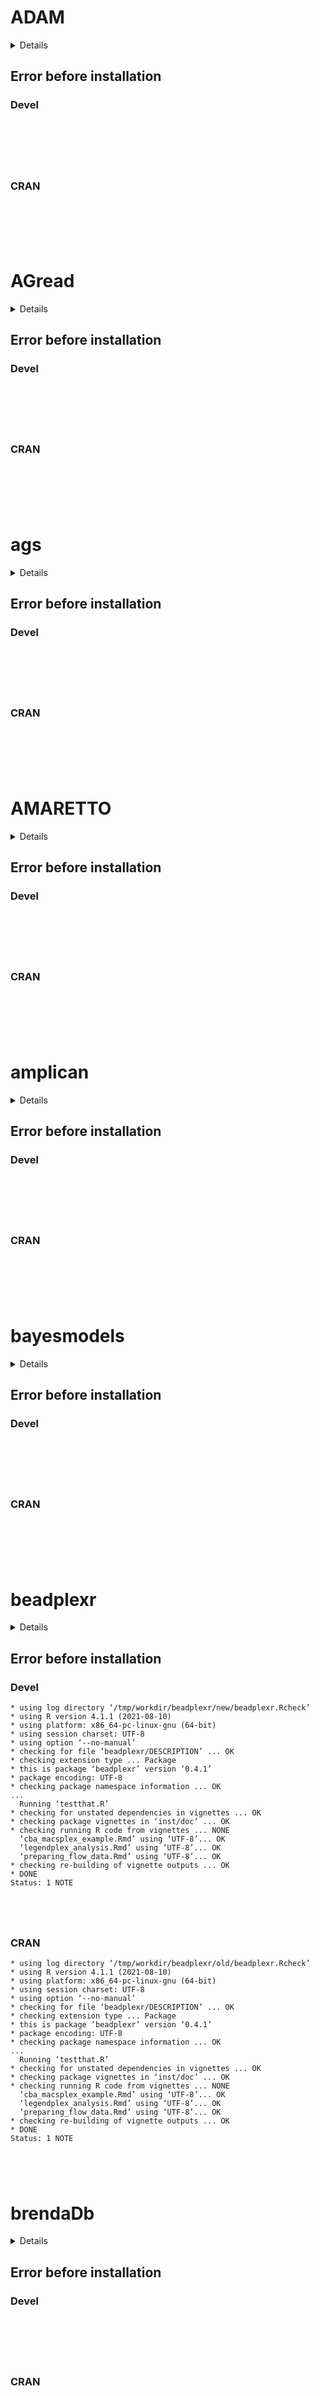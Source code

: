 # ADAM

<details>

* Version: NA
* GitHub: NA
* Source code: https://github.com/cran/ADAM
* Number of recursive dependencies: 94

Run `revdepcheck::cloud_details(, "ADAM")` for more info

</details>

## Error before installation

### Devel

```






```
### CRAN

```






```
# AGread

<details>

* Version: NA
* GitHub: NA
* Source code: https://github.com/cran/AGread
* Number of recursive dependencies: 164

Run `revdepcheck::cloud_details(, "AGread")` for more info

</details>

## Error before installation

### Devel

```






```
### CRAN

```






```
# ags

<details>

* Version: NA
* GitHub: NA
* Source code: https://github.com/cran/ags
* Number of recursive dependencies: 54

Run `revdepcheck::cloud_details(, "ags")` for more info

</details>

## Error before installation

### Devel

```






```
### CRAN

```






```
# AMARETTO

<details>

* Version: NA
* GitHub: NA
* Source code: https://github.com/cran/AMARETTO
* Number of recursive dependencies: 155

Run `revdepcheck::cloud_details(, "AMARETTO")` for more info

</details>

## Error before installation

### Devel

```






```
### CRAN

```






```
# amplican

<details>

* Version: NA
* GitHub: NA
* Source code: https://github.com/cran/amplican
* Number of recursive dependencies: 116

Run `revdepcheck::cloud_details(, "amplican")` for more info

</details>

## Error before installation

### Devel

```






```
### CRAN

```






```
# bayesmodels

<details>

* Version: NA
* GitHub: NA
* Source code: https://github.com/cran/bayesmodels
* Number of recursive dependencies: 259

Run `revdepcheck::cloud_details(, "bayesmodels")` for more info

</details>

## Error before installation

### Devel

```






```
### CRAN

```






```
# beadplexr

<details>

* Version: 0.4.1
* GitHub: NA
* Source code: https://github.com/cran/beadplexr
* Date/Publication: 2022-03-05 13:50:02 UTC
* Number of recursive dependencies: 127

Run `revdepcheck::cloud_details(, "beadplexr")` for more info

</details>

## Error before installation

### Devel

```
* using log directory ‘/tmp/workdir/beadplexr/new/beadplexr.Rcheck’
* using R version 4.1.1 (2021-08-10)
* using platform: x86_64-pc-linux-gnu (64-bit)
* using session charset: UTF-8
* using option ‘--no-manual’
* checking for file ‘beadplexr/DESCRIPTION’ ... OK
* checking extension type ... Package
* this is package ‘beadplexr’ version ‘0.4.1’
* package encoding: UTF-8
* checking package namespace information ... OK
...
  Running ‘testthat.R’
* checking for unstated dependencies in vignettes ... OK
* checking package vignettes in ‘inst/doc’ ... OK
* checking running R code from vignettes ... NONE
  ‘cba_macsplex_example.Rmd’ using ‘UTF-8’... OK
  ‘legendplex_analysis.Rmd’ using ‘UTF-8’... OK
  ‘preparing_flow_data.Rmd’ using ‘UTF-8’... OK
* checking re-building of vignette outputs ... OK
* DONE
Status: 1 NOTE





```
### CRAN

```
* using log directory ‘/tmp/workdir/beadplexr/old/beadplexr.Rcheck’
* using R version 4.1.1 (2021-08-10)
* using platform: x86_64-pc-linux-gnu (64-bit)
* using session charset: UTF-8
* using option ‘--no-manual’
* checking for file ‘beadplexr/DESCRIPTION’ ... OK
* checking extension type ... Package
* this is package ‘beadplexr’ version ‘0.4.1’
* package encoding: UTF-8
* checking package namespace information ... OK
...
  Running ‘testthat.R’
* checking for unstated dependencies in vignettes ... OK
* checking package vignettes in ‘inst/doc’ ... OK
* checking running R code from vignettes ... NONE
  ‘cba_macsplex_example.Rmd’ using ‘UTF-8’... OK
  ‘legendplex_analysis.Rmd’ using ‘UTF-8’... OK
  ‘preparing_flow_data.Rmd’ using ‘UTF-8’... OK
* checking re-building of vignette outputs ... OK
* DONE
Status: 1 NOTE





```
# brendaDb

<details>

* Version: NA
* GitHub: NA
* Source code: https://github.com/cran/brendaDb
* Number of recursive dependencies: 120

Run `revdepcheck::cloud_details(, "brendaDb")` for more info

</details>

## Error before installation

### Devel

```






```
### CRAN

```






```
# BUSpaRse

<details>

* Version: NA
* GitHub: NA
* Source code: https://github.com/cran/BUSpaRse
* Number of recursive dependencies: 157

Run `revdepcheck::cloud_details(, "BUSpaRse")` for more info

</details>

## Error before installation

### Devel

```






```
### CRAN

```






```
# cattonum

<details>

* Version: NA
* GitHub: NA
* Source code: https://github.com/cran/cattonum
* Number of recursive dependencies: 78

Run `revdepcheck::cloud_details(, "cattonum")` for more info

</details>

## Error before installation

### Devel

```






```
### CRAN

```






```
# ceRNAnetsim

<details>

* Version: NA
* GitHub: NA
* Source code: https://github.com/cran/ceRNAnetsim
* Number of recursive dependencies: 99

Run `revdepcheck::cloud_details(, "ceRNAnetsim")` for more info

</details>

## Error before installation

### Devel

```






```
### CRAN

```






```
# cinaR

<details>

* Version: 0.2.3
* GitHub: https://github.com/eonurk/cinaR
* Source code: https://github.com/cran/cinaR
* Date/Publication: 2022-05-18 14:00:09 UTC
* Number of recursive dependencies: 178

Run `revdepcheck::cloud_details(, "cinaR")` for more info

</details>

## Error before installation

### Devel

```
* using log directory ‘/tmp/workdir/cinaR/new/cinaR.Rcheck’
* using R version 4.1.1 (2021-08-10)
* using platform: x86_64-pc-linux-gnu (64-bit)
* using session charset: UTF-8
* using option ‘--no-manual’
* checking for file ‘cinaR/DESCRIPTION’ ... OK
* checking extension type ... Package
* this is package ‘cinaR’ version ‘0.2.3’
* package encoding: UTF-8
* checking package namespace information ... OK
* checking package dependencies ... ERROR
Package required but not available: ‘ChIPseeker’

See section ‘The DESCRIPTION file’ in the ‘Writing R Extensions’
manual.
* DONE
Status: 1 ERROR





```
### CRAN

```
* using log directory ‘/tmp/workdir/cinaR/old/cinaR.Rcheck’
* using R version 4.1.1 (2021-08-10)
* using platform: x86_64-pc-linux-gnu (64-bit)
* using session charset: UTF-8
* using option ‘--no-manual’
* checking for file ‘cinaR/DESCRIPTION’ ... OK
* checking extension type ... Package
* this is package ‘cinaR’ version ‘0.2.3’
* package encoding: UTF-8
* checking package namespace information ... OK
* checking package dependencies ... ERROR
Package required but not available: ‘ChIPseeker’

See section ‘The DESCRIPTION file’ in the ‘Writing R Extensions’
manual.
* DONE
Status: 1 ERROR





```
# COMPASS

<details>

* Version: NA
* GitHub: NA
* Source code: https://github.com/cran/COMPASS
* Number of recursive dependencies: 151

Run `revdepcheck::cloud_details(, "COMPASS")` for more info

</details>

## Error before installation

### Devel

```






```
### CRAN

```






```
# covidmx

<details>

* Version: NA
* GitHub: NA
* Source code: https://github.com/cran/covidmx
* Number of recursive dependencies: 150

Run `revdepcheck::cloud_details(, "covidmx")` for more info

</details>

## Error before installation

### Devel

```






```
### CRAN

```






```
# ctDNAtools

<details>

* Version: NA
* GitHub: NA
* Source code: https://github.com/cran/ctDNAtools
* Number of recursive dependencies: 143

Run `revdepcheck::cloud_details(, "ctDNAtools")` for more info

</details>

## Error before installation

### Devel

```






```
### CRAN

```






```
# CytoML

<details>

* Version: NA
* GitHub: NA
* Source code: https://github.com/cran/CytoML
* Number of recursive dependencies: 105

Run `revdepcheck::cloud_details(, "CytoML")` for more info

</details>

## Error before installation

### Devel

```






```
### CRAN

```






```
# D2MCS

<details>

* Version: NA
* GitHub: NA
* Source code: https://github.com/cran/D2MCS
* Number of recursive dependencies: 179

Run `revdepcheck::cloud_details(, "D2MCS")` for more info

</details>

## Error before installation

### Devel

```






```
### CRAN

```






```
# DeLorean

<details>

* Version: NA
* GitHub: NA
* Source code: https://github.com/cran/DeLorean
* Number of recursive dependencies: 120

Run `revdepcheck::cloud_details(, "DeLorean")` for more info

</details>

## Error before installation

### Devel

```






```
### CRAN

```






```
# DepecheR

<details>

* Version: NA
* GitHub: NA
* Source code: https://github.com/cran/DepecheR
* Number of recursive dependencies: 116

Run `revdepcheck::cloud_details(, "DepecheR")` for more info

</details>

## Error before installation

### Devel

```






```
### CRAN

```






```
# DiffBind

<details>

* Version: NA
* GitHub: NA
* Source code: https://github.com/cran/DiffBind
* Number of recursive dependencies: 158

Run `revdepcheck::cloud_details(, "DiffBind")` for more info

</details>

## Error before installation

### Devel

```






```
### CRAN

```






```
# diffman

<details>

* Version: NA
* GitHub: NA
* Source code: https://github.com/cran/diffman
* Number of recursive dependencies: 125

Run `revdepcheck::cloud_details(, "diffman")` for more info

</details>

## Error before installation

### Devel

```






```
### CRAN

```






```
# diffrprojects

<details>

* Version: NA
* GitHub: NA
* Source code: https://github.com/cran/diffrprojects
* Number of recursive dependencies: 65

Run `revdepcheck::cloud_details(, "diffrprojects")` for more info

</details>

## Error before installation

### Devel

```






```
### CRAN

```






```
# dynfrail

<details>

* Version: NA
* GitHub: NA
* Source code: https://github.com/cran/dynfrail
* Number of recursive dependencies: 57

Run `revdepcheck::cloud_details(, "dynfrail")` for more info

</details>

## Error before installation

### Devel

```






```
### CRAN

```






```
# EpiForsk

<details>

* Version: NA
* GitHub: NA
* Source code: https://github.com/cran/EpiForsk
* Number of recursive dependencies: 76

Run `revdepcheck::cloud_details(, "EpiForsk")` for more info

</details>

## Error before installation

### Devel

```






```
### CRAN

```






```
# epiphy

<details>

* Version: NA
* GitHub: NA
* Source code: https://github.com/cran/epiphy
* Number of recursive dependencies: 91

Run `revdepcheck::cloud_details(, "epiphy")` for more info

</details>

## Error before installation

### Devel

```






```
### CRAN

```






```
# epitopeR

<details>

* Version: NA
* GitHub: NA
* Source code: https://github.com/cran/epitopeR
* Number of recursive dependencies: 160

Run `revdepcheck::cloud_details(, "epitopeR")` for more info

</details>

## Error before installation

### Devel

```






```
### CRAN

```






```
# EScvtmle

<details>

* Version: NA
* GitHub: NA
* Source code: https://github.com/cran/EScvtmle
* Number of recursive dependencies: 78

Run `revdepcheck::cloud_details(, "EScvtmle")` for more info

</details>

## Error before installation

### Devel

```






```
### CRAN

```






```
# evaluator

<details>

* Version: NA
* GitHub: NA
* Source code: https://github.com/cran/evaluator
* Number of recursive dependencies: 146

Run `revdepcheck::cloud_details(, "evaluator")` for more info

</details>

## Error before installation

### Devel

```






```
### CRAN

```






```
# expstudies

<details>

* Version: NA
* GitHub: NA
* Source code: https://github.com/cran/expstudies
* Number of recursive dependencies: 59

Run `revdepcheck::cloud_details(, "expstudies")` for more info

</details>

## Error before installation

### Devel

```






```
### CRAN

```






```
# fipe

<details>

* Version: NA
* GitHub: NA
* Source code: https://github.com/cran/fipe
* Number of recursive dependencies: 69

Run `revdepcheck::cloud_details(, "fipe")` for more info

</details>

## Error before installation

### Devel

```






```
### CRAN

```






```
# foieGras

<details>

* Version: NA
* GitHub: NA
* Source code: https://github.com/cran/foieGras
* Number of recursive dependencies: 134

Run `revdepcheck::cloud_details(, "foieGras")` for more info

</details>

## Error before installation

### Devel

```






```
### CRAN

```






```
# genekitr

<details>

* Version: 1.1.0
* GitHub: https://github.com/GangLiLab/genekitr
* Source code: https://github.com/cran/genekitr
* Date/Publication: 2023-01-20 03:30:02 UTC
* Number of recursive dependencies: 200

Run `revdepcheck::cloud_details(, "genekitr")` for more info

</details>

## Error before installation

### Devel

```
* using log directory ‘/tmp/workdir/genekitr/new/genekitr.Rcheck’
* using R version 4.1.1 (2021-08-10)
* using platform: x86_64-pc-linux-gnu (64-bit)
* using session charset: UTF-8
* using option ‘--no-manual’
* checking for file ‘genekitr/DESCRIPTION’ ... OK
* checking extension type ... Package
* this is package ‘genekitr’ version ‘1.1.0’
* package encoding: UTF-8
* checking package namespace information ... OK
* checking package dependencies ... ERROR
Package required but not available: ‘clusterProfiler’

See section ‘The DESCRIPTION file’ in the ‘Writing R Extensions’
manual.
* DONE
Status: 1 ERROR





```
### CRAN

```
* using log directory ‘/tmp/workdir/genekitr/old/genekitr.Rcheck’
* using R version 4.1.1 (2021-08-10)
* using platform: x86_64-pc-linux-gnu (64-bit)
* using session charset: UTF-8
* using option ‘--no-manual’
* checking for file ‘genekitr/DESCRIPTION’ ... OK
* checking extension type ... Package
* this is package ‘genekitr’ version ‘1.1.0’
* package encoding: UTF-8
* checking package namespace information ... OK
* checking package dependencies ... ERROR
Package required but not available: ‘clusterProfiler’

See section ‘The DESCRIPTION file’ in the ‘Writing R Extensions’
manual.
* DONE
Status: 1 ERROR





```
# ggPMX

<details>

* Version: 1.2.8
* GitHub: https://github.com/ggPMXdevelopment/ggPMX
* Source code: https://github.com/cran/ggPMX
* Date/Publication: 2022-06-17 23:10:02 UTC
* Number of recursive dependencies: 177

Run `revdepcheck::cloud_details(, "ggPMX")` for more info

</details>

## Error before installation

### Devel

```
* using log directory ‘/tmp/workdir/ggPMX/new/ggPMX.Rcheck’
* using R version 4.1.1 (2021-08-10)
* using platform: x86_64-pc-linux-gnu (64-bit)
* using session charset: UTF-8
* using option ‘--no-manual’
* checking for file ‘ggPMX/DESCRIPTION’ ... OK
* this is package ‘ggPMX’ version ‘1.2.8’
* package encoding: UTF-8
* checking package namespace information ... OK
* checking package dependencies ... NOTE
...
  [ FAIL 1 | WARN 14 | SKIP 8 | PASS 327 ]
  Error: Test failures
  Execution halted
* checking for unstated dependencies in vignettes ... OK
* checking package vignettes in ‘inst/doc’ ... OK
* checking running R code from vignettes ... NONE
  ‘ggPMX-guide.Rmd’ using ‘UTF-8’... OK
* checking re-building of vignette outputs ... OK
* DONE
Status: 1 ERROR, 2 NOTEs





```
### CRAN

```
* using log directory ‘/tmp/workdir/ggPMX/old/ggPMX.Rcheck’
* using R version 4.1.1 (2021-08-10)
* using platform: x86_64-pc-linux-gnu (64-bit)
* using session charset: UTF-8
* using option ‘--no-manual’
* checking for file ‘ggPMX/DESCRIPTION’ ... OK
* this is package ‘ggPMX’ version ‘1.2.8’
* package encoding: UTF-8
* checking package namespace information ... OK
* checking package dependencies ... NOTE
...
  [ FAIL 1 | WARN 14 | SKIP 8 | PASS 327 ]
  Error: Test failures
  Execution halted
* checking for unstated dependencies in vignettes ... OK
* checking package vignettes in ‘inst/doc’ ... OK
* checking running R code from vignettes ... NONE
  ‘ggPMX-guide.Rmd’ using ‘UTF-8’... OK
* checking re-building of vignette outputs ... OK
* DONE
Status: 1 ERROR, 2 NOTEs





```
# immcp

<details>

* Version: 1.0.3
* GitHub: https://github.com/YuanlongHu/immcp
* Source code: https://github.com/cran/immcp
* Date/Publication: 2022-05-12 05:50:02 UTC
* Number of recursive dependencies: 194

Run `revdepcheck::cloud_details(, "immcp")` for more info

</details>

## Error before installation

### Devel

```
* using log directory ‘/tmp/workdir/immcp/new/immcp.Rcheck’
* using R version 4.1.1 (2021-08-10)
* using platform: x86_64-pc-linux-gnu (64-bit)
* using session charset: UTF-8
* using option ‘--no-manual’
* checking for file ‘immcp/DESCRIPTION’ ... OK
* this is package ‘immcp’ version ‘1.0.3’
* package encoding: UTF-8
* checking package namespace information ... OK
* checking package dependencies ... ERROR
Package required but not available: ‘clusterProfiler’

See section ‘The DESCRIPTION file’ in the ‘Writing R Extensions’
manual.
* DONE
Status: 1 ERROR





```
### CRAN

```
* using log directory ‘/tmp/workdir/immcp/old/immcp.Rcheck’
* using R version 4.1.1 (2021-08-10)
* using platform: x86_64-pc-linux-gnu (64-bit)
* using session charset: UTF-8
* using option ‘--no-manual’
* checking for file ‘immcp/DESCRIPTION’ ... OK
* this is package ‘immcp’ version ‘1.0.3’
* package encoding: UTF-8
* checking package namespace information ... OK
* checking package dependencies ... ERROR
Package required but not available: ‘clusterProfiler’

See section ‘The DESCRIPTION file’ in the ‘Writing R Extensions’
manual.
* DONE
Status: 1 ERROR





```
# intRinsic

<details>

* Version: NA
* GitHub: NA
* Source code: https://github.com/cran/intRinsic
* Number of recursive dependencies: 64

Run `revdepcheck::cloud_details(, "intRinsic")` for more info

</details>

## Error before installation

### Devel

```






```
### CRAN

```






```
# irtQ

<details>

* Version: NA
* GitHub: NA
* Source code: https://github.com/cran/irtQ
* Number of recursive dependencies: 59

Run `revdepcheck::cloud_details(, "irtQ")` for more info

</details>

## Error before installation

### Devel

```






```
### CRAN

```






```
# IsoCorrectoR

<details>

* Version: NA
* GitHub: NA
* Source code: https://github.com/cran/IsoCorrectoR
* Number of recursive dependencies: 70

Run `revdepcheck::cloud_details(, "IsoCorrectoR")` for more info

</details>

## Error before installation

### Devel

```






```
### CRAN

```






```
# lifeR

<details>

* Version: NA
* GitHub: NA
* Source code: https://github.com/cran/lifeR
* Number of recursive dependencies: 92

Run `revdepcheck::cloud_details(, "lifeR")` for more info

</details>

## Error before installation

### Devel

```






```
### CRAN

```






```
# loon.ggplot

<details>

* Version: 1.3.3
* GitHub: https://github.com/great-northern-diver/loon.ggplot
* Source code: https://github.com/cran/loon.ggplot
* Date/Publication: 2022-11-12 22:30:02 UTC
* Number of recursive dependencies: 104

Run `revdepcheck::cloud_details(, "loon.ggplot")` for more info

</details>

## Error before installation

### Devel

```
* using log directory ‘/tmp/workdir/loon.ggplot/new/loon.ggplot.Rcheck’
* using R version 4.1.1 (2021-08-10)
* using platform: x86_64-pc-linux-gnu (64-bit)
* using session charset: UTF-8
* using option ‘--no-manual’
* checking for file ‘loon.ggplot/DESCRIPTION’ ... OK
* checking extension type ... Package
* this is package ‘loon.ggplot’ version ‘1.3.3’
* package encoding: UTF-8
* checking package namespace information ... OK
* checking package dependencies ... ERROR
Package required but not available: ‘loon’

Package suggested but not available for checking: ‘zenplots’

See section ‘The DESCRIPTION file’ in the ‘Writing R Extensions’
manual.
* DONE
Status: 1 ERROR





```
### CRAN

```
* using log directory ‘/tmp/workdir/loon.ggplot/old/loon.ggplot.Rcheck’
* using R version 4.1.1 (2021-08-10)
* using platform: x86_64-pc-linux-gnu (64-bit)
* using session charset: UTF-8
* using option ‘--no-manual’
* checking for file ‘loon.ggplot/DESCRIPTION’ ... OK
* checking extension type ... Package
* this is package ‘loon.ggplot’ version ‘1.3.3’
* package encoding: UTF-8
* checking package namespace information ... OK
* checking package dependencies ... ERROR
Package required but not available: ‘loon’

Package suggested but not available for checking: ‘zenplots’

See section ‘The DESCRIPTION file’ in the ‘Writing R Extensions’
manual.
* DONE
Status: 1 ERROR





```
# loon.shiny

<details>

* Version: 1.0.3
* GitHub: NA
* Source code: https://github.com/cran/loon.shiny
* Date/Publication: 2022-10-08 15:30:02 UTC
* Number of recursive dependencies: 136

Run `revdepcheck::cloud_details(, "loon.shiny")` for more info

</details>

## Error before installation

### Devel

```
* using log directory ‘/tmp/workdir/loon.shiny/new/loon.shiny.Rcheck’
* using R version 4.1.1 (2021-08-10)
* using platform: x86_64-pc-linux-gnu (64-bit)
* using session charset: UTF-8
* using option ‘--no-manual’
* checking for file ‘loon.shiny/DESCRIPTION’ ... OK
* checking extension type ... Package
* this is package ‘loon.shiny’ version ‘1.0.3’
* package encoding: UTF-8
* checking package namespace information ... OK
* checking package dependencies ... ERROR
Packages required but not available: 'loon', 'loon.ggplot'

See section ‘The DESCRIPTION file’ in the ‘Writing R Extensions’
manual.
* DONE
Status: 1 ERROR





```
### CRAN

```
* using log directory ‘/tmp/workdir/loon.shiny/old/loon.shiny.Rcheck’
* using R version 4.1.1 (2021-08-10)
* using platform: x86_64-pc-linux-gnu (64-bit)
* using session charset: UTF-8
* using option ‘--no-manual’
* checking for file ‘loon.shiny/DESCRIPTION’ ... OK
* checking extension type ... Package
* this is package ‘loon.shiny’ version ‘1.0.3’
* package encoding: UTF-8
* checking package namespace information ... OK
* checking package dependencies ... ERROR
Packages required but not available: 'loon', 'loon.ggplot'

See section ‘The DESCRIPTION file’ in the ‘Writing R Extensions’
manual.
* DONE
Status: 1 ERROR





```
# MantaID

<details>

* Version: NA
* GitHub: NA
* Source code: https://github.com/cran/MantaID
* Number of recursive dependencies: 152

Run `revdepcheck::cloud_details(, "MantaID")` for more info

</details>

## Error before installation

### Devel

```






```
### CRAN

```






```
# MarketMatching

<details>

* Version: 1.2.0
* GitHub: NA
* Source code: https://github.com/cran/MarketMatching
* Date/Publication: 2021-01-08 20:10:02 UTC
* Number of recursive dependencies: 73

Run `revdepcheck::cloud_details(, "MarketMatching")` for more info

</details>

## Error before installation

### Devel

```
* using log directory ‘/tmp/workdir/MarketMatching/new/MarketMatching.Rcheck’
* using R version 4.1.1 (2021-08-10)
* using platform: x86_64-pc-linux-gnu (64-bit)
* using session charset: UTF-8
* using option ‘--no-manual’
* checking for file ‘MarketMatching/DESCRIPTION’ ... OK
* checking extension type ... Package
* this is package ‘MarketMatching’ version ‘1.2.0’
* checking package namespace information ... OK
* checking package dependencies ... ERROR
Packages required but not available: 'CausalImpact', 'bsts', 'Boom'

See section ‘The DESCRIPTION file’ in the ‘Writing R Extensions’
manual.
* DONE
Status: 1 ERROR





```
### CRAN

```
* using log directory ‘/tmp/workdir/MarketMatching/old/MarketMatching.Rcheck’
* using R version 4.1.1 (2021-08-10)
* using platform: x86_64-pc-linux-gnu (64-bit)
* using session charset: UTF-8
* using option ‘--no-manual’
* checking for file ‘MarketMatching/DESCRIPTION’ ... OK
* checking extension type ... Package
* this is package ‘MarketMatching’ version ‘1.2.0’
* checking package namespace information ... OK
* checking package dependencies ... ERROR
Packages required but not available: 'CausalImpact', 'bsts', 'Boom'

See section ‘The DESCRIPTION file’ in the ‘Writing R Extensions’
manual.
* DONE
Status: 1 ERROR





```
# mbRes

<details>

* Version: NA
* GitHub: NA
* Source code: https://github.com/cran/mbRes
* Number of recursive dependencies: 40

Run `revdepcheck::cloud_details(, "mbRes")` for more info

</details>

## Error before installation

### Devel

```






```
### CRAN

```






```
# microservices

<details>

* Version: NA
* GitHub: NA
* Source code: https://github.com/cran/microservices
* Number of recursive dependencies: 70

Run `revdepcheck::cloud_details(, "microservices")` for more info

</details>

## Error before installation

### Devel

```






```
### CRAN

```






```
# moexer

<details>

* Version: NA
* GitHub: NA
* Source code: https://github.com/cran/moexer
* Number of recursive dependencies: 86

Run `revdepcheck::cloud_details(, "moexer")` for more info

</details>

## Error before installation

### Devel

```






```
### CRAN

```






```
# nlmixr2extra

<details>

* Version: 2.0.8
* GitHub: https://github.com/nlmixr2/nlmixr2extra
* Source code: https://github.com/cran/nlmixr2extra
* Date/Publication: 2022-10-22 22:32:34 UTC
* Number of recursive dependencies: 203

Run `revdepcheck::cloud_details(, "nlmixr2extra")` for more info

</details>

## Error before installation

### Devel

```
* using log directory ‘/tmp/workdir/nlmixr2extra/new/nlmixr2extra.Rcheck’
* using R version 4.1.1 (2021-08-10)
* using platform: x86_64-pc-linux-gnu (64-bit)
* using session charset: UTF-8
* using option ‘--no-manual’
* checking for file ‘nlmixr2extra/DESCRIPTION’ ... OK
* this is package ‘nlmixr2extra’ version ‘2.0.8’
* package encoding: UTF-8
* checking package namespace information ... OK
* checking package dependencies ... ERROR
Packages required but not available: 'nlmixr2est', 'symengine'

See section ‘The DESCRIPTION file’ in the ‘Writing R Extensions’
manual.
* DONE
Status: 1 ERROR





```
### CRAN

```
* using log directory ‘/tmp/workdir/nlmixr2extra/old/nlmixr2extra.Rcheck’
* using R version 4.1.1 (2021-08-10)
* using platform: x86_64-pc-linux-gnu (64-bit)
* using session charset: UTF-8
* using option ‘--no-manual’
* checking for file ‘nlmixr2extra/DESCRIPTION’ ... OK
* this is package ‘nlmixr2extra’ version ‘2.0.8’
* package encoding: UTF-8
* checking package namespace information ... OK
* checking package dependencies ... ERROR
Packages required but not available: 'nlmixr2est', 'symengine'

See section ‘The DESCRIPTION file’ in the ‘Writing R Extensions’
manual.
* DONE
Status: 1 ERROR





```
# nlmixr2plot

<details>

* Version: 2.0.7
* GitHub: https://github.com/nlmixr2/nlmixr2plot
* Source code: https://github.com/cran/nlmixr2plot
* Date/Publication: 2022-10-20 03:12:36 UTC
* Number of recursive dependencies: 166

Run `revdepcheck::cloud_details(, "nlmixr2plot")` for more info

</details>

## Error before installation

### Devel

```
* using log directory ‘/tmp/workdir/nlmixr2plot/new/nlmixr2plot.Rcheck’
* using R version 4.1.1 (2021-08-10)
* using platform: x86_64-pc-linux-gnu (64-bit)
* using session charset: UTF-8
* using option ‘--no-manual’
* checking for file ‘nlmixr2plot/DESCRIPTION’ ... OK
* this is package ‘nlmixr2plot’ version ‘2.0.7’
* package encoding: UTF-8
* checking package namespace information ... OK
* checking package dependencies ... ERROR
Packages required but not available: 'nlmixr2est', 'nlmixr2extra'

See section ‘The DESCRIPTION file’ in the ‘Writing R Extensions’
manual.
* DONE
Status: 1 ERROR





```
### CRAN

```
* using log directory ‘/tmp/workdir/nlmixr2plot/old/nlmixr2plot.Rcheck’
* using R version 4.1.1 (2021-08-10)
* using platform: x86_64-pc-linux-gnu (64-bit)
* using session charset: UTF-8
* using option ‘--no-manual’
* checking for file ‘nlmixr2plot/DESCRIPTION’ ... OK
* this is package ‘nlmixr2plot’ version ‘2.0.7’
* package encoding: UTF-8
* checking package namespace information ... OK
* checking package dependencies ... ERROR
Packages required but not available: 'nlmixr2est', 'nlmixr2extra'

See section ‘The DESCRIPTION file’ in the ‘Writing R Extensions’
manual.
* DONE
Status: 1 ERROR





```
# nlmixr2rpt

<details>

* Version: 0.1.0
* GitHub: https://github.com/nlmixr2/nlmixr2rpt
* Source code: https://github.com/cran/nlmixr2rpt
* Date/Publication: 2022-12-05 10:40:02 UTC
* Number of recursive dependencies: 221

Run `revdepcheck::cloud_details(, "nlmixr2rpt")` for more info

</details>

## Error before installation

### Devel

```
* using log directory ‘/tmp/workdir/nlmixr2rpt/new/nlmixr2rpt.Rcheck’
* using R version 4.1.1 (2021-08-10)
* using platform: x86_64-pc-linux-gnu (64-bit)
* using session charset: UTF-8
* using option ‘--no-manual’
* checking for file ‘nlmixr2rpt/DESCRIPTION’ ... OK
* this is package ‘nlmixr2rpt’ version ‘0.1.0’
* package encoding: UTF-8
* checking package namespace information ... OK
* checking package dependencies ... ERROR
Packages required but not available: 'nlmixr2extra', 'xpose.nlmixr2'

Package suggested but not available for checking: ‘nlmixr2’

See section ‘The DESCRIPTION file’ in the ‘Writing R Extensions’
manual.
* DONE
Status: 1 ERROR





```
### CRAN

```
* using log directory ‘/tmp/workdir/nlmixr2rpt/old/nlmixr2rpt.Rcheck’
* using R version 4.1.1 (2021-08-10)
* using platform: x86_64-pc-linux-gnu (64-bit)
* using session charset: UTF-8
* using option ‘--no-manual’
* checking for file ‘nlmixr2rpt/DESCRIPTION’ ... OK
* this is package ‘nlmixr2rpt’ version ‘0.1.0’
* package encoding: UTF-8
* checking package namespace information ... OK
* checking package dependencies ... ERROR
Packages required but not available: 'nlmixr2extra', 'xpose.nlmixr2'

Package suggested but not available for checking: ‘nlmixr2’

See section ‘The DESCRIPTION file’ in the ‘Writing R Extensions’
manual.
* DONE
Status: 1 ERROR





```
# numbat

<details>

* Version: 1.2.2
* GitHub: https://github.com/kharchenkolab/numbat
* Source code: https://github.com/cran/numbat
* Date/Publication: 2023-02-14 18:20:02 UTC
* Number of recursive dependencies: 132

Run `revdepcheck::cloud_details(, "numbat")` for more info

</details>

## Error before installation

### Devel

```
* using log directory ‘/tmp/workdir/numbat/new/numbat.Rcheck’
* using R version 4.1.1 (2021-08-10)
* using platform: x86_64-pc-linux-gnu (64-bit)
* using session charset: UTF-8
* using option ‘--no-manual’
* checking for file ‘numbat/DESCRIPTION’ ... OK
* this is package ‘numbat’ version ‘1.2.2’
* package encoding: UTF-8
* checking package namespace information ... OK
* checking package dependencies ... ERROR
Packages required but not available: 'ggtree', 'scistreer'

See section ‘The DESCRIPTION file’ in the ‘Writing R Extensions’
manual.
* DONE
Status: 1 ERROR





```
### CRAN

```
* using log directory ‘/tmp/workdir/numbat/old/numbat.Rcheck’
* using R version 4.1.1 (2021-08-10)
* using platform: x86_64-pc-linux-gnu (64-bit)
* using session charset: UTF-8
* using option ‘--no-manual’
* checking for file ‘numbat/DESCRIPTION’ ... OK
* this is package ‘numbat’ version ‘1.2.2’
* package encoding: UTF-8
* checking package namespace information ... OK
* checking package dependencies ... ERROR
Packages required but not available: 'ggtree', 'scistreer'

See section ‘The DESCRIPTION file’ in the ‘Writing R Extensions’
manual.
* DONE
Status: 1 ERROR





```
# OBL

<details>

* Version: NA
* GitHub: NA
* Source code: https://github.com/cran/OBL
* Number of recursive dependencies: 73

Run `revdepcheck::cloud_details(, "OBL")` for more info

</details>

## Error before installation

### Devel

```






```
### CRAN

```






```
# OlinkAnalyze

<details>

* Version: 3.3.0
* GitHub: NA
* Source code: https://github.com/cran/OlinkAnalyze
* Date/Publication: 2023-01-24 21:50:02 UTC
* Number of recursive dependencies: 202

Run `revdepcheck::cloud_details(, "OlinkAnalyze")` for more info

</details>

## Error before installation

### Devel

```
* using log directory ‘/tmp/workdir/OlinkAnalyze/new/OlinkAnalyze.Rcheck’
* using R version 4.1.1 (2021-08-10)
* using platform: x86_64-pc-linux-gnu (64-bit)
* using session charset: UTF-8
* using option ‘--no-manual’
* checking for file ‘OlinkAnalyze/DESCRIPTION’ ... OK
* checking extension type ... Package
* this is package ‘OlinkAnalyze’ version ‘3.3.0’
* package encoding: UTF-8
* checking package namespace information ... OK
...
* checking for unstated dependencies in ‘tests’ ... OK
* checking tests ... OK
  Running ‘testthat.R’
* checking for unstated dependencies in vignettes ... OK
* checking package vignettes in ‘inst/doc’ ... OK
* checking running R code from vignettes ... NONE
  ‘Vignett.Rmd’ using ‘UTF-8’... OK
* checking re-building of vignette outputs ... OK
* DONE
Status: 1 NOTE





```
### CRAN

```
* using log directory ‘/tmp/workdir/OlinkAnalyze/old/OlinkAnalyze.Rcheck’
* using R version 4.1.1 (2021-08-10)
* using platform: x86_64-pc-linux-gnu (64-bit)
* using session charset: UTF-8
* using option ‘--no-manual’
* checking for file ‘OlinkAnalyze/DESCRIPTION’ ... OK
* checking extension type ... Package
* this is package ‘OlinkAnalyze’ version ‘3.3.0’
* package encoding: UTF-8
* checking package namespace information ... OK
...
* checking for unstated dependencies in ‘tests’ ... OK
* checking tests ... OK
  Running ‘testthat.R’
* checking for unstated dependencies in vignettes ... OK
* checking package vignettes in ‘inst/doc’ ... OK
* checking running R code from vignettes ... NONE
  ‘Vignett.Rmd’ using ‘UTF-8’... OK
* checking re-building of vignette outputs ... OK
* DONE
Status: 1 NOTE





```
# peramo

<details>

* Version: NA
* GitHub: NA
* Source code: https://github.com/cran/peramo
* Number of recursive dependencies: 17

Run `revdepcheck::cloud_details(, "peramo")` for more info

</details>

## Error before installation

### Devel

```






```
### CRAN

```






```
# Platypus

<details>

* Version: 3.4.1
* GitHub: NA
* Source code: https://github.com/cran/Platypus
* Date/Publication: 2022-08-15 07:20:20 UTC
* Number of recursive dependencies: 356

Run `revdepcheck::cloud_details(, "Platypus")` for more info

</details>

## Error before installation

### Devel

```
* using log directory ‘/tmp/workdir/Platypus/new/Platypus.Rcheck’
* using R version 4.1.1 (2021-08-10)
* using platform: x86_64-pc-linux-gnu (64-bit)
* using session charset: UTF-8
* using option ‘--no-manual’
* checking for file ‘Platypus/DESCRIPTION’ ... OK
* checking extension type ... Package
* this is package ‘Platypus’ version ‘3.4.1’
* package encoding: UTF-8
* checking package namespace information ... OK
...
* checking package dependencies ... ERROR
Package required but not available: ‘ggtree’

Packages suggested but not available for checking:
  'Matrix.utils', 'monocle3', 'ProjecTILs', 'SeuratWrappers'

See section ‘The DESCRIPTION file’ in the ‘Writing R Extensions’
manual.
* DONE
Status: 1 ERROR





```
### CRAN

```
* using log directory ‘/tmp/workdir/Platypus/old/Platypus.Rcheck’
* using R version 4.1.1 (2021-08-10)
* using platform: x86_64-pc-linux-gnu (64-bit)
* using session charset: UTF-8
* using option ‘--no-manual’
* checking for file ‘Platypus/DESCRIPTION’ ... OK
* checking extension type ... Package
* this is package ‘Platypus’ version ‘3.4.1’
* package encoding: UTF-8
* checking package namespace information ... OK
...
* checking package dependencies ... ERROR
Package required but not available: ‘ggtree’

Packages suggested but not available for checking:
  'Matrix.utils', 'monocle3', 'ProjecTILs', 'SeuratWrappers'

See section ‘The DESCRIPTION file’ in the ‘Writing R Extensions’
manual.
* DONE
Status: 1 ERROR





```
# prqlr

<details>

* Version: NA
* GitHub: NA
* Source code: https://github.com/cran/prqlr
* Number of recursive dependencies: 66

Run `revdepcheck::cloud_details(, "prqlr")` for more info

</details>

## Error before installation

### Devel

```






```
### CRAN

```






```
# rcssci

<details>

* Version: NA
* GitHub: NA
* Source code: https://github.com/cran/rcssci
* Number of recursive dependencies: 139

Run `revdepcheck::cloud_details(, "rcssci")` for more info

</details>

## Error before installation

### Devel

```






```
### CRAN

```






```
# RevGadgets

<details>

* Version: NA
* GitHub: NA
* Source code: https://github.com/cran/RevGadgets
* Number of recursive dependencies: 125

Run `revdepcheck::cloud_details(, "RevGadgets")` for more info

</details>

## Error before installation

### Devel

```






```
### CRAN

```






```
# Rraven

<details>

* Version: 1.0.13
* GitHub: https://github.com/maRce10/Rraven
* Source code: https://github.com/cran/Rraven
* Date/Publication: 2021-04-21 06:10:06 UTC
* Number of recursive dependencies: 88

Run `revdepcheck::cloud_details(, "Rraven")` for more info

</details>

## Error before installation

### Devel

```
* using log directory ‘/tmp/workdir/Rraven/new/Rraven.Rcheck’
* using R version 4.1.1 (2021-08-10)
* using platform: x86_64-pc-linux-gnu (64-bit)
* using session charset: UTF-8
* using option ‘--no-manual’
* checking for file ‘Rraven/DESCRIPTION’ ... OK
* checking extension type ... Package
* this is package ‘Rraven’ version ‘1.0.13’
* checking package namespace information ... OK
* checking package dependencies ... OK
...
--- failed re-building ‘Rraven.Rmd’

SUMMARY: processing the following file failed:
  ‘Rraven.Rmd’

Error: Vignette re-building failed.
Execution halted

* DONE
Status: 1 WARNING, 1 NOTE





```
### CRAN

```
* using log directory ‘/tmp/workdir/Rraven/old/Rraven.Rcheck’
* using R version 4.1.1 (2021-08-10)
* using platform: x86_64-pc-linux-gnu (64-bit)
* using session charset: UTF-8
* using option ‘--no-manual’
* checking for file ‘Rraven/DESCRIPTION’ ... OK
* checking extension type ... Package
* this is package ‘Rraven’ version ‘1.0.13’
* checking package namespace information ... OK
* checking package dependencies ... OK
...
--- failed re-building ‘Rraven.Rmd’

SUMMARY: processing the following file failed:
  ‘Rraven.Rmd’

Error: Vignette re-building failed.
Execution halted

* DONE
Status: 1 WARNING, 1 NOTE





```
# RVA

<details>

* Version: 0.0.5
* GitHub: https://github.com/THERMOSTATS/RVA
* Source code: https://github.com/cran/RVA
* Date/Publication: 2021-11-01 21:40:02 UTC
* Number of recursive dependencies: 208

Run `revdepcheck::cloud_details(, "RVA")` for more info

</details>

## Error before installation

### Devel

```
* using log directory ‘/tmp/workdir/RVA/new/RVA.Rcheck’
* using R version 4.1.1 (2021-08-10)
* using platform: x86_64-pc-linux-gnu (64-bit)
* using session charset: UTF-8
* using option ‘--no-manual’
* checking for file ‘RVA/DESCRIPTION’ ... OK
* this is package ‘RVA’ version ‘0.0.5’
* package encoding: UTF-8
* checking package namespace information ... OK
* checking package dependencies ... ERROR
Package required but not available: ‘clusterProfiler’

See section ‘The DESCRIPTION file’ in the ‘Writing R Extensions’
manual.
* DONE
Status: 1 ERROR





```
### CRAN

```
* using log directory ‘/tmp/workdir/RVA/old/RVA.Rcheck’
* using R version 4.1.1 (2021-08-10)
* using platform: x86_64-pc-linux-gnu (64-bit)
* using session charset: UTF-8
* using option ‘--no-manual’
* checking for file ‘RVA/DESCRIPTION’ ... OK
* this is package ‘RVA’ version ‘0.0.5’
* package encoding: UTF-8
* checking package namespace information ... OK
* checking package dependencies ... ERROR
Package required but not available: ‘clusterProfiler’

See section ‘The DESCRIPTION file’ in the ‘Writing R Extensions’
manual.
* DONE
Status: 1 ERROR





```
# scGate

<details>

* Version: NA
* GitHub: NA
* Source code: https://github.com/cran/scGate
* Number of recursive dependencies: 173

Run `revdepcheck::cloud_details(, "scGate")` for more info

</details>

## Error before installation

### Devel

```






```
### CRAN

```






```
# SCpubr

<details>

* Version: 1.1.2
* GitHub: https://github.com/enblacar/SCpubr
* Source code: https://github.com/cran/SCpubr
* Date/Publication: 2023-01-18 12:20:02 UTC
* Number of recursive dependencies: 290

Run `revdepcheck::cloud_details(, "SCpubr")` for more info

</details>

## Error before installation

### Devel

```
* using log directory ‘/tmp/workdir/SCpubr/new/SCpubr.Rcheck’
* using R version 4.1.1 (2021-08-10)
* using platform: x86_64-pc-linux-gnu (64-bit)
* using session charset: UTF-8
* using option ‘--no-manual’
* checking for file ‘SCpubr/DESCRIPTION’ ... OK
* checking extension type ... Package
* this is package ‘SCpubr’ version ‘1.1.2’
* package encoding: UTF-8
* checking package namespace information ... OK
...
* checking for unstated dependencies in ‘tests’ ... OK
* checking tests ... OK
  Running ‘testthat.R’
* checking for unstated dependencies in vignettes ... OK
* checking package vignettes in ‘inst/doc’ ... OK
* checking running R code from vignettes ... NONE
  ‘reference_manual.Rmd’ using ‘UTF-8’... OK
* checking re-building of vignette outputs ... OK
* DONE
Status: 1 WARNING, 2 NOTEs





```
### CRAN

```
* using log directory ‘/tmp/workdir/SCpubr/old/SCpubr.Rcheck’
* using R version 4.1.1 (2021-08-10)
* using platform: x86_64-pc-linux-gnu (64-bit)
* using session charset: UTF-8
* using option ‘--no-manual’
* checking for file ‘SCpubr/DESCRIPTION’ ... OK
* checking extension type ... Package
* this is package ‘SCpubr’ version ‘1.1.2’
* package encoding: UTF-8
* checking package namespace information ... OK
...
* checking for unstated dependencies in ‘tests’ ... OK
* checking tests ... OK
  Running ‘testthat.R’
* checking for unstated dependencies in vignettes ... OK
* checking package vignettes in ‘inst/doc’ ... OK
* checking running R code from vignettes ... NONE
  ‘reference_manual.Rmd’ using ‘UTF-8’... OK
* checking re-building of vignette outputs ... OK
* DONE
Status: 1 WARNING, 2 NOTEs





```
# shinyHugePlot

<details>

* Version: NA
* GitHub: NA
* Source code: https://github.com/cran/shinyHugePlot
* Number of recursive dependencies: 97

Run `revdepcheck::cloud_details(, "shinyHugePlot")` for more info

</details>

## Error before installation

### Devel

```






```
### CRAN

```






```
# SpaDES.tools

<details>

* Version: 1.0.1
* GitHub: https://github.com/PredictiveEcology/SpaDES.tools
* Source code: https://github.com/cran/SpaDES.tools
* Date/Publication: 2023-01-05 15:20:19 UTC
* Number of recursive dependencies: 117

Run `revdepcheck::cloud_details(, "SpaDES.tools")` for more info

</details>

## Error before installation

### Devel

```
* using log directory ‘/tmp/workdir/SpaDES.tools/new/SpaDES.tools.Rcheck’
* using R version 4.1.1 (2021-08-10)
* using platform: x86_64-pc-linux-gnu (64-bit)
* using session charset: UTF-8
* using option ‘--no-manual’
* checking for file ‘SpaDES.tools/DESCRIPTION’ ... OK
* checking extension type ... Package
* this is package ‘SpaDES.tools’ version ‘1.0.1’
* package encoding: UTF-8
* checking package namespace information ... OK
...
* checking Rd contents ... OK
* checking for unstated dependencies in examples ... OK
* checking line endings in C/C++/Fortran sources/headers ... OK
* checking compiled code ... OK
* checking examples ... OK
* checking for unstated dependencies in ‘tests’ ... OK
* checking tests ... OK
  Running ‘test-all.R’
* DONE
Status: 1 NOTE





```
### CRAN

```
* using log directory ‘/tmp/workdir/SpaDES.tools/old/SpaDES.tools.Rcheck’
* using R version 4.1.1 (2021-08-10)
* using platform: x86_64-pc-linux-gnu (64-bit)
* using session charset: UTF-8
* using option ‘--no-manual’
* checking for file ‘SpaDES.tools/DESCRIPTION’ ... OK
* checking extension type ... Package
* this is package ‘SpaDES.tools’ version ‘1.0.1’
* package encoding: UTF-8
* checking package namespace information ... OK
...
* checking Rd contents ... OK
* checking for unstated dependencies in examples ... OK
* checking line endings in C/C++/Fortran sources/headers ... OK
* checking compiled code ... OK
* checking examples ... OK
* checking for unstated dependencies in ‘tests’ ... OK
* checking tests ... OK
  Running ‘test-all.R’
* DONE
Status: 1 NOTE





```
# stortingscrape

<details>

* Version: NA
* GitHub: NA
* Source code: https://github.com/cran/stortingscrape
* Number of recursive dependencies: 61

Run `revdepcheck::cloud_details(, "stortingscrape")` for more info

</details>

## Error before installation

### Devel

```






```
### CRAN

```






```
# tame

<details>

* Version: NA
* GitHub: NA
* Source code: https://github.com/cran/tame
* Number of recursive dependencies: 65

Run `revdepcheck::cloud_details(, "tame")` for more info

</details>

## Error before installation

### Devel

```






```
### CRAN

```






```
# tidySEM

<details>

* Version: 0.2.3
* GitHub: https://github.com/cjvanlissa/tidySEM
* Source code: https://github.com/cran/tidySEM
* Date/Publication: 2022-04-14 17:50:02 UTC
* Number of recursive dependencies: 171

Run `revdepcheck::cloud_details(, "tidySEM")` for more info

</details>

## Error before installation

### Devel

```
* using log directory ‘/tmp/workdir/tidySEM/new/tidySEM.Rcheck’
* using R version 4.1.1 (2021-08-10)
* using platform: x86_64-pc-linux-gnu (64-bit)
* using session charset: UTF-8
* using option ‘--no-manual’
* checking for file ‘tidySEM/DESCRIPTION’ ... OK
* checking extension type ... Package
* this is package ‘tidySEM’ version ‘0.2.3’
* package encoding: UTF-8
* checking package namespace information ... OK
...
* checking for unstated dependencies in vignettes ... OK
* checking package vignettes in ‘inst/doc’ ... OK
* checking running R code from vignettes ... NONE
  ‘Generating_syntax.Rmd’ using ‘UTF-8’... OK
  ‘Plotting_graphs.Rmd’ using ‘UTF-8’... OK
  ‘Tabulating_results.Rmd’ using ‘UTF-8’... OK
  ‘sem_graph.Rmd’ using ‘UTF-8’... OK
* checking re-building of vignette outputs ... OK
* DONE
Status: 1 NOTE





```
### CRAN

```
* using log directory ‘/tmp/workdir/tidySEM/old/tidySEM.Rcheck’
* using R version 4.1.1 (2021-08-10)
* using platform: x86_64-pc-linux-gnu (64-bit)
* using session charset: UTF-8
* using option ‘--no-manual’
* checking for file ‘tidySEM/DESCRIPTION’ ... OK
* checking extension type ... Package
* this is package ‘tidySEM’ version ‘0.2.3’
* package encoding: UTF-8
* checking package namespace information ... OK
...
* checking for unstated dependencies in vignettes ... OK
* checking package vignettes in ‘inst/doc’ ... OK
* checking running R code from vignettes ... NONE
  ‘Generating_syntax.Rmd’ using ‘UTF-8’... OK
  ‘Plotting_graphs.Rmd’ using ‘UTF-8’... OK
  ‘Tabulating_results.Rmd’ using ‘UTF-8’... OK
  ‘sem_graph.Rmd’ using ‘UTF-8’... OK
* checking re-building of vignette outputs ... OK
* DONE
Status: 1 NOTE





```
# tidytags

<details>

* Version: NA
* GitHub: NA
* Source code: https://github.com/cran/tidytags
* Number of recursive dependencies: 122

Run `revdepcheck::cloud_details(, "tidytags")` for more info

</details>

## Error before installation

### Devel

```






```
### CRAN

```






```
# tinyarray

<details>

* Version: 2.2.7
* GitHub: https://github.com/xjsun1221/tinyarray
* Source code: https://github.com/cran/tinyarray
* Date/Publication: 2021-11-08 10:00:02 UTC
* Number of recursive dependencies: 228

Run `revdepcheck::cloud_details(, "tinyarray")` for more info

</details>

## Error before installation

### Devel

```
* using log directory ‘/tmp/workdir/tinyarray/new/tinyarray.Rcheck’
* using R version 4.1.1 (2021-08-10)
* using platform: x86_64-pc-linux-gnu (64-bit)
* using session charset: UTF-8
* using option ‘--no-manual’
* checking for file ‘tinyarray/DESCRIPTION’ ... OK
* checking extension type ... Package
* this is package ‘tinyarray’ version ‘2.2.7’
* package encoding: UTF-8
* checking package namespace information ... OK
* checking package dependencies ... ERROR
Package required but not available: ‘clusterProfiler’

See section ‘The DESCRIPTION file’ in the ‘Writing R Extensions’
manual.
* DONE
Status: 1 ERROR





```
### CRAN

```
* using log directory ‘/tmp/workdir/tinyarray/old/tinyarray.Rcheck’
* using R version 4.1.1 (2021-08-10)
* using platform: x86_64-pc-linux-gnu (64-bit)
* using session charset: UTF-8
* using option ‘--no-manual’
* checking for file ‘tinyarray/DESCRIPTION’ ... OK
* checking extension type ... Package
* this is package ‘tinyarray’ version ‘2.2.7’
* package encoding: UTF-8
* checking package namespace information ... OK
* checking package dependencies ... ERROR
Package required but not available: ‘clusterProfiler’

See section ‘The DESCRIPTION file’ in the ‘Writing R Extensions’
manual.
* DONE
Status: 1 ERROR





```
# vivid

<details>

* Version: 0.2.5
* GitHub: NA
* Source code: https://github.com/cran/vivid
* Date/Publication: 2023-02-13 16:40:02 UTC
* Number of recursive dependencies: 206

Run `revdepcheck::cloud_details(, "vivid")` for more info

</details>

## Error before installation

### Devel

```
* using log directory ‘/tmp/workdir/vivid/new/vivid.Rcheck’
* using R version 4.1.1 (2021-08-10)
* using platform: x86_64-pc-linux-gnu (64-bit)
* using session charset: UTF-8
* using option ‘--no-manual’
* checking for file ‘vivid/DESCRIPTION’ ... OK
* this is package ‘vivid’ version ‘0.2.5’
* package encoding: UTF-8
* checking package namespace information ... OK
* checking package dependencies ... NOTE
...
* checking tests ... OK
  Running ‘testthat.R’
* checking for unstated dependencies in vignettes ... OK
* checking package vignettes in ‘inst/doc’ ... OK
* checking running R code from vignettes ... NONE
  ‘vivid.Rmd’ using ‘UTF-8’... OK
  ‘vividQStart.Rmd’ using ‘UTF-8’... OK
* checking re-building of vignette outputs ... OK
* DONE
Status: 1 NOTE





```
### CRAN

```
* using log directory ‘/tmp/workdir/vivid/old/vivid.Rcheck’
* using R version 4.1.1 (2021-08-10)
* using platform: x86_64-pc-linux-gnu (64-bit)
* using session charset: UTF-8
* using option ‘--no-manual’
* checking for file ‘vivid/DESCRIPTION’ ... OK
* this is package ‘vivid’ version ‘0.2.5’
* package encoding: UTF-8
* checking package namespace information ... OK
* checking package dependencies ... NOTE
...
* checking tests ... OK
  Running ‘testthat.R’
* checking for unstated dependencies in vignettes ... OK
* checking package vignettes in ‘inst/doc’ ... OK
* checking running R code from vignettes ... NONE
  ‘vivid.Rmd’ using ‘UTF-8’... OK
  ‘vividQStart.Rmd’ using ‘UTF-8’... OK
* checking re-building of vignette outputs ... OK
* DONE
Status: 1 NOTE





```
# wrappedtools

<details>

* Version: NA
* GitHub: NA
* Source code: https://github.com/cran/wrappedtools
* Number of recursive dependencies: 96

Run `revdepcheck::cloud_details(, "wrappedtools")` for more info

</details>

## Error before installation

### Devel

```






```
### CRAN

```






```
# xpose.nlmixr2

<details>

* Version: 0.4.0
* GitHub: NA
* Source code: https://github.com/cran/xpose.nlmixr2
* Date/Publication: 2022-06-08 09:10:02 UTC
* Number of recursive dependencies: 161

Run `revdepcheck::cloud_details(, "xpose.nlmixr2")` for more info

</details>

## Error before installation

### Devel

```
* using log directory ‘/tmp/workdir/xpose.nlmixr2/new/xpose.nlmixr2.Rcheck’
* using R version 4.1.1 (2021-08-10)
* using platform: x86_64-pc-linux-gnu (64-bit)
* using session charset: UTF-8
* using option ‘--no-manual’
* checking for file ‘xpose.nlmixr2/DESCRIPTION’ ... OK
* checking extension type ... Package
* this is package ‘xpose.nlmixr2’ version ‘0.4.0’
* package encoding: UTF-8
* checking package namespace information ... OK
* checking package dependencies ... ERROR
Package required but not available: ‘nlmixr2est’

Package suggested but not available for checking: ‘nlmixr2’

See section ‘The DESCRIPTION file’ in the ‘Writing R Extensions’
manual.
* DONE
Status: 1 ERROR





```
### CRAN

```
* using log directory ‘/tmp/workdir/xpose.nlmixr2/old/xpose.nlmixr2.Rcheck’
* using R version 4.1.1 (2021-08-10)
* using platform: x86_64-pc-linux-gnu (64-bit)
* using session charset: UTF-8
* using option ‘--no-manual’
* checking for file ‘xpose.nlmixr2/DESCRIPTION’ ... OK
* checking extension type ... Package
* this is package ‘xpose.nlmixr2’ version ‘0.4.0’
* package encoding: UTF-8
* checking package namespace information ... OK
* checking package dependencies ... ERROR
Package required but not available: ‘nlmixr2est’

Package suggested but not available for checking: ‘nlmixr2’

See section ‘The DESCRIPTION file’ in the ‘Writing R Extensions’
manual.
* DONE
Status: 1 ERROR





```
